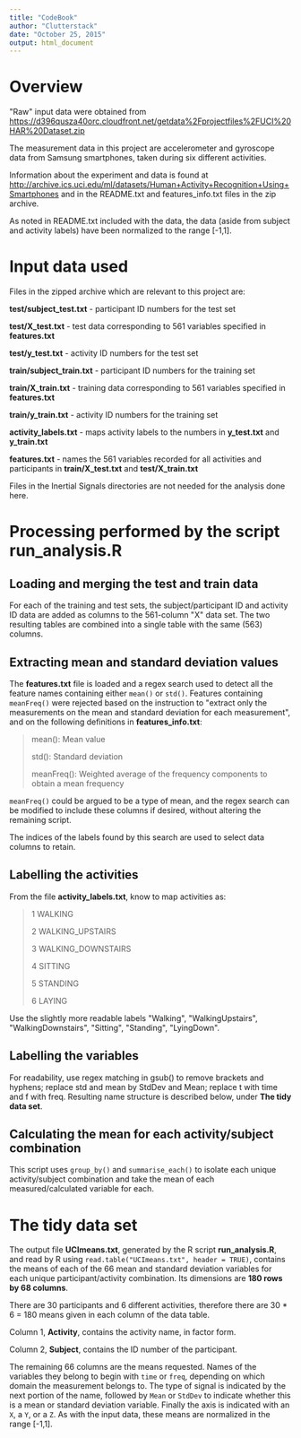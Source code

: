 ```yaml
---
title: "CodeBook"
author: "Clutterstack"
date: "October 25, 2015"
output: html_document
---
```


# Overview

"Raw" input data were obtained from
<https://d396qusza40orc.cloudfront.net/getdata%2Fprojectfiles%2FUCI%20HAR%20Dataset.zip>

The measurement data in this project are accelerometer and gyroscope data from Samsung smartphones, taken during six different activities.

Information about the experiment and data is found at
<http://archive.ics.uci.edu/ml/datasets/Human+Activity+Recognition+Using+Smartphones>
and in the README.txt and features_info.txt files in the zip archive.

As noted in README.txt included with the data, the data (aside from subject and activity labels) have been normalized to the range [-1,1].

# Input data used

Files in the zipped archive which are relevant to this project are:

**test/subject_test.txt** - participant ID numbers for the test set

**test/X_test.txt** - test data corresponding to 561 variables specified in **features.txt**

**test/y_test.txt** - activity ID numbers for the test set

**train/subject_train.txt** - participant ID numbers for the training set

**train/X_train.txt** - training data corresponding to 561 variables specified in **features.txt**

**train/y_train.txt** - activity ID numbers for the training set

**activity\_labels.txt** - maps activity labels to the numbers in **y\_test.txt** and **y\_train.txt**

**features.txt** - names the 561 variables recorded for all activities and participants in **train/X_test.txt** and **test/X_train.txt**

Files in the Inertial Signals directories are not needed for the analysis done here.

# Processing performed by the script **run_analysis.R**

## Loading and merging the test and train data

For each of the training and test sets, the subject/participant ID and activity ID data are added as columns to the 561-column "X" data set. The two resulting tables are combined into a single table with the same (563) columns.

## Extracting mean and standard deviation values

The **features.txt** file is loaded and a regex search used to detect all the feature names containing either ```mean()``` or ```std()```. Features containing ```meanFreq()``` were rejected based on the instruction to "extract only the measurements on the mean and standard deviation for each measurement", and on the following definitions in **features_info.txt**: 

> mean(): Mean value
>
> std(): Standard deviation
>
> meanFreq(): Weighted average of the frequency components to obtain a mean frequency

```meanFreq()``` could be argued to be a type of mean, and the regex search can be modified to include these columns if desired, without altering the remaining script.

The indices of the labels found by this search are used to select data columns to retain.

## Labelling the activities

From the file **activity_labels.txt**, know to map activities as:

> 1 WALKING
>
> 2 WALKING_UPSTAIRS
>
> 3 WALKING_DOWNSTAIRS
>
> 4 SITTING
>
> 5 STANDING
>
> 6 LAYING

Use the slightly more readable labels "Walking", "WalkingUpstairs", "WalkingDownstairs", "Sitting", "Standing", "LyingDown".

## Labelling the variables

For readability, use regex matching in gsub() to remove brackets and hyphens; replace std and mean by StdDev and Mean; replace t with time and f with freq. Resulting name structure is described below, under **The tidy data set**.

## Calculating the mean for each activity/subject combination

This script uses ```group_by()``` and ```summarise_each()``` to isolate each unique activity/subject combination and take the mean of each measured/calculated variable for each.

# The tidy data set

The output file **UCImeans.txt**, generated by the R script **run_analysis.R**, and read by R using ```read.table("UCImeans.txt", header = TRUE)```, contains the means of each of the 66 mean and standard deviation variables for each unique participant/activity combination. Its dimensions are **180 rows by 68 columns**.

There are 30 participants and 6 different activities, therefore there are 30 * 6 = 180 means given in each column of the data table.

Column 1, **Activity**, contains the activity name, in factor form.

Column 2, **Subject**, contains the ID number of the participant.

The remaining 66 columns are the means requested. Names of the variables they belong to begin with ```time``` or ```freq```, depending on which domain the measurement belongs to. The type of signal is indicated by the next portion of the name, followed by ```Mean``` or ```StdDev``` to indicate whether this is a mean or standard deviation variable. Finally the axis is indicated with an ```X```, a ```Y```, or a ```Z```. As with the input data, these means are normalized in the range [-1,1].
